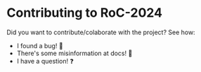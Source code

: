 Contributing to RoC-2024
========================

Did you want to contribute/colaborate with the project? See how:

- I found a bug! 🐞
- There's some misinformation at docs! 🔎
- I have a question! ❓

